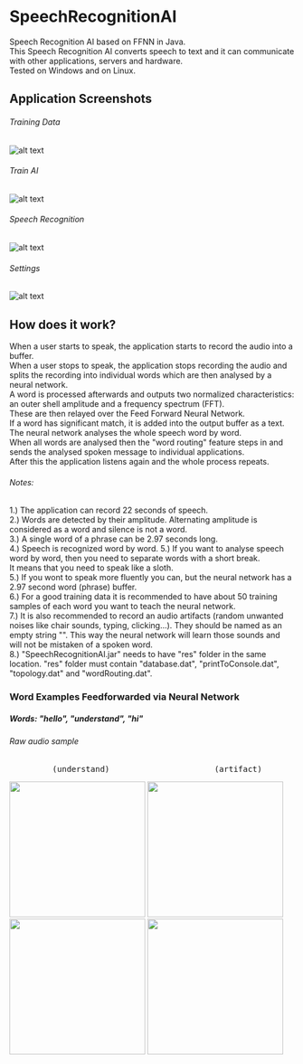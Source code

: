 # SpeechRecognitionAI
 Speech Recognition AI based on FFNN in Java.  
 This Speech Recognition AI converts speech to text and it can communicate with other applications, servers and hardware.  
 Tested on Windows and on Linux.  
  
  
## Application Screenshots
  
###### Training Data
![alt text](https://github.com/viktorvano/SpeechRecognitionAI/blob/master/Document%20Files/Screenshot%20of%20Training%20Data%20Layout.png?raw=true)  
  
###### Train AI
![alt text](https://github.com/viktorvano/SpeechRecognitionAI/blob/master/Document%20Files/Screenshot%20of%20Train%20AI%20Layout.png?raw=true)  
  
###### Speech Recognition
![alt text](https://github.com/viktorvano/SpeechRecognitionAI/blob/master/Document%20Files/Screenshot%20of%20Speech%20Recognition%20Layout.png?raw=true)  
  
###### Settings
![alt text](https://github.com/viktorvano/SpeechRecognitionAI/blob/master/Document%20Files/Screenshot%20of%20Settings%20Layout.png?raw=true)  
  
  
## How does it work?
  
When a user starts to speak, the application starts to record the audio into a buffer.  
When a user stops to speak, the application stops recording the audio and splits the recording into individual words which are then analysed by a neural network.  
A word is processed afterwards and outputs two normalized characteristics: an outer shell amplitude and a frequency spectrum (FFT).  
These are then relayed over the Feed Forward Neural Network.  
If a word has significant match, it is added into the output buffer as a text.  
The neural network analyses the whole speech word by word.  
When all words are analysed then the "word routing" feature steps in and sends the analysed spoken message to individual applications.  
After this the application listens again and the whole process repeats.  
  
###### Notes:
1.) The application can record 22 seconds of speech.  
2.) Words are detected by their amplitude. Alternating amplitude is considered as a word and silence is not a word.  
3.) A single word of a phrase can be 2.97 seconds long.  
4.) Speech is recognized word by word.
5.) If you want to analyse speech word by word, then you need to separate words with a short break.  
    It means that you need to speak like a sloth.  
5.) If you wont to speak more fluently you can, but the neural network has a 2.97 second word (phrase) buffer.  
6.) For a good training data it is recommended to have about 50 training samples of each word you want to teach the neural network.  
7.) It is also recommended to record an audio artifacts (random unwanted noises like chair sounds, typing, clicking...). 
    They should be named as an empty string "". This way the neural network will learn those sounds and will not be mistaken of a spoken word.  
8.) "SpeechRecognitionAI.jar" needs to have "res" folder in the same location. "res" folder must contain "database.dat", "printToConsole.dat", "topology.dat" and "wordRouting.dat".
  
  
### Word Examples Feedforwarded via Neural Network
  
##### Words: "hello", "understand", "hi"
  
###### Raw audio sample
<pre>         (understand)                      (artifact)                      (hello)                          (hi)   </pre>  
<img src="https://github.com/viktorvano/SpeechRecognitionAI/blob/master/Document%20Files/understand.png" width="240"/> <img src="https://github.com/viktorvano/SpeechRecognitionAI/blob/master/Document%20Files/artifact.png" width="240"/> <img src="https://github.com/viktorvano/SpeechRecognitionAI/blob/master/Document%20Files/hello.png" width="240"/> <img src="https://github.com/viktorvano/SpeechRecognitionAI/blob/master/Document%20Files/hi.png" width="240"/>  
  

